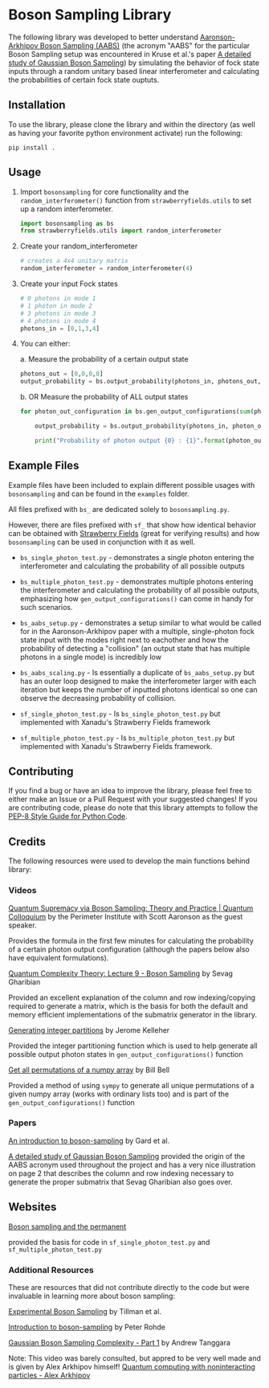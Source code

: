 # Boson Sampling Library

The following library was developed to better understand
[Aaronson-Arkhipov Boson Sampling (AABS)](https://arxiv.org/pdf/1011.3245.pdf) 
(the acronym "AABS" for the particular Boson Sampling setup was encountered in Kruse et al.'s paper [A detailed study of Gaussian Boson Sampling](http://arxiv.org/abs/1801.07488))
by simulating the behavior of fock state inputs through a random unitary based linear interferometer and calculating the probabilities of certain fock state ouptuts.


## Installation

To use the library, please clone the library and within the directory (as well as having your favorite python environment activate) run the following:

```
pip install .
```

## Usage

1. Import `bosonsampling` for core functionality and the `random_interferometer()` function from `strawberryfields.utils` to set up a random interferometer.

    ```python
    import bosonsampling as bs
    from strawberryfields.utils import random_interferometer
    ```

2. Create your random_interferometer

    ```python
    # creates a 4x4 unitary matrix
    random_interferometer = random_interferometer(4)
    ```

3. Create your input Fock states

    ```python
    # 0 photons in mode 1
    # 1 photon in mode 2
    # 3 photons in mode 3
    # 4 photons in mode 4
    photons_in = [0,1,3,4]
    ```

4. You can either:

    a. Measure the probability of a certain output state 

    ```python
    photons_out = [0,0,0,8]
    output_probability = bs.output_probability(photons_in, photons_out, random_interferometer)
    ```

    b. OR Measure the probability of ALL output states

    ```python
    for photon_out_configuration in bs.gen_output_configurations(sum(photons_in), len(photons_in)):

        output_probability = bs.output_probability(photons_in, photon_out_configuration, random_interferometer)

        print("Probability of photon output {0} : {1}".format(photon_out_configuration, output_probability))
    ```

## Example Files

Example files have been included to explain different possible usages with `bosonsampling` and can be found in the `examples` folder.

All files prefixed with `bs_` are dedicated solely to `bosonsampling.py`. 

However, there are files prefixed with `sf_` that show how identical behavior can be obtained with [Strawberry Fields](https://strawberryfields.ai/) (great for verifying results) and how `bosonsampling` can be used in conjunction with it as well.

* `bs_single_photon_test.py` - demonstrates a single photon entering the interferometer and calculating the probability of all possible outputs
* `bs_multiple_photon_test.py` - demonstrates multiple photons entering the interferometer and calculating the probability of all possible outputs, emphasizing how `gen_output_configurations()` can come in handy for such scenarios.
* `bs_aabs_setup.py` - demonstrates a setup similar to what would be called for in the Aaronson-Arkhipov paper with a multiple, single-photon fock state input with the modes right next to eachother and how the probability of detecting a "collision" (an output state that has multiple photons in a single mode) is incredibly low
* `bs_aabs_scaling.py` - Is essentially a duplicate of `bs_aabs_setup.py` but has an outer loop designed to make the interferometer larger with each iteration but keeps the number of inputted photons identical so one can observe the decreasing probability of collision.

* `sf_single_photon_test.py` - Is `bs_single_photon_test.py` but implemented with Xanadu's Strawberry Fields framework
* `sf_multiple_photon_test.py` - Is `bs_multiple_photon_test.py` but implemented with Xanadu's Strawberry Fields framework.

## Contributing

If you find a bug or have an idea to improve the library, please feel free to either make an Issue or a Pull Request with your suggested changes! If you are contributing code, please do note that this library attempts to follow the [PEP-8 Style Guide for Python Code](https://www.python.org/dev/peps/pep-0008/#package-and-module-names).

## Credits

The following resources were used to develop the main functions 
behind library:

### Videos 

[Quantum Supremacy via Boson Sampling: Theory and Practice | Quantum Colloquium](https://www.youtube.com/watch?v=jhBeK9y6DCo) by the Perimeter Institute with Scott Aaronson as the guest speaker.

Provides the formula in the first few minutes for calculating the probability of a certain photon output configuration (although the papers below also have equivalent formulations).

[Quantum Complexity Theory: Lecture 9 - Boson Sampling](https://www.youtube.com/watch?v=RKH1jvNb0Vc)
by Sevag Gharibian

Provided an excellent explanation of the column and row indexing/copying required to generate a matrix, which is the basis for both the default and memory efficient implementations of the submatrix generator in the library.

[Generating integer partitions](https://jeromekelleher.net/generating-integer-partitions.html)
by Jerome Kelleher

Provided the integer partitioning function which is used to help generate all possible output photon states
in `gen_output_configurations()` function

[Get all permutations of a numpy array](https://stackoverflow.com/a/41210450)
by Bill Bell 

Provided a method of using `sympy` to generate all unique permutations of a given
numpy array (works with ordinary lists too) and is part of the 
`gen_output_configurations()` function

### Papers

[An introduction to boson-sampling](http://arxiv.org/abs/1406.6767)
by Gard et al.

[A detailed study of Gaussian Boson Sampling](http://arxiv.org/abs/1801.07488)
provided the origin of the AABS acronym used throughout the project and has a very nice illustration on page 2 that describes the column and row indexing necessary to generate the proper submatrix that Sevag Gharibian also goes over.

## Websites

[Boson sampling and the permanent](https://strawberryfields.ai/photonics/demos/run_boson_sampling.html)

provided the basis for code in `sf_single_photon_test.py` and `sf_multiple_photon_test.py`

### Additional Resources

These are resources that did not contribute directly to the code but
were invaluable in learning more about boson sampling:

[Experimental Boson Sampling](https://www.nature.com/articles/nphoton.2013.102)
by Tillman et al.

[Introduction to boson-sampling](https://www.youtube.com/watch?v=tlgYp-I5dvs)
by Peter Rohde

[Gaussian Boson Sampling Complexity - Part 1](https://www.youtube.com/watch?v=G3SGty8sbnw)
by Andrew Tanggara 

Note: This video was barely consulted, but appred to be very well made and is given by Alex Arkhipov himself!
[Quantum computing with noninteracting particles - Alex Arkhipov](https://www.youtube.com/watch?v=fpRgp8sxcyo)
